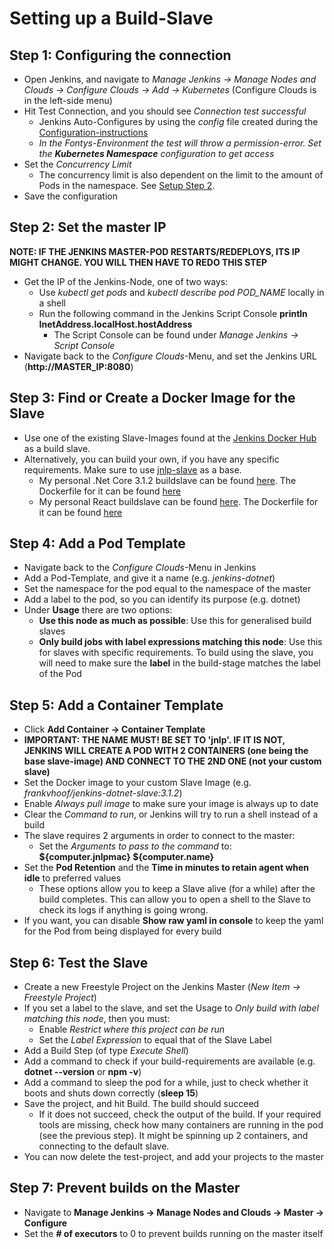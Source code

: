 # Setting up a Build-Slave

## Step 1: Configuring the connection

- Open Jenkins, and navigate to *Manage Jenkins -> Manage Nodes and Clouds -> Configure Clouds -> Add -> Kubernetes* (Configure Clouds is in the left-side menu)
- Hit Test Connection, and you should see *Connection test successful*
  - Jenkins Auto-Configures by using the *config* file created during the [Configuration-instructions](Configuration-Instructions.md)
  - *In the Fontys-Environment the test will throw a permission-error. Set the **Kubernetes Namespace** configuration to get access*
- Set the *Concurrency Limit* 
  - The concurrency limit is also dependent on the limit to the amount of Pods in the namespace. See [Setup Step 2](../docs/Setup-Instructions.md#step-2:-create-a-namespace).
- Save the configuration

## Step 2: Set the master IP
**NOTE: IF THE JENKINS MASTER-POD RESTARTS/REDEPLOYS, ITS IP MIGHT CHANGE. YOU WILL THEN HAVE TO REDO THIS STEP**

- Get the IP of the Jenkins-Node, one of two ways:
  - Use *kubectl get pods* and *kubectl describe pod POD_NAME* locally in a shell
  - Run the following command in the Jenkins Script Console **println InetAddress.localHost.hostAddress**
    - The Script Console can be found under *Manage Jenkins -> Script Console*
- Navigate back to the *Configure Clouds*-Menu, and set the Jenkins URL (**http://MASTER_IP:8080**)

## Step 3: Find or Create a Docker Image for the Slave

- Use one of the existing Slave-Images found at the [Jenkins Docker Hub](https://hub.docker.com/u/jenkins) as a build slave.
- Alternatively, you can build your own, if you have any specific requirements. Make sure to use [jnlp-slave](https://hub.docker.com/r/jenkins/jnlp-slave) as a base.
  - My personal .Net Core 3.1.2 buildslave can be found [here](https://hub.docker.com/repository/docker/frankvhoof/jenkins-dotnet-slave). The Dockerfile for it can be found [here](../Slaves/DotNet/Dockerfile-DotNet)
  - My personal React buildslave can be found [here](https://hub.docker.com/repository/docker/frankvhoof/jenkins-react-slave). The Dockerfile for it can be found [here](../Slaves/React/Dockerfile-React)

## Step 4: Add a Pod Template

- Navigate back to the *Configure Clouds*-Menu in Jenkins
- Add a Pod-Template, and give it a name (e.g. *jenkins-dotnet*)
- Set the namespace for the pod equal to the namespace of the master
- Add a label to the pod, so you can identify its purpose (e.g. dotnet)
- Under **Usage** there are two options:
  - **Use this node as much as possible**: Use this for generalised build slaves
  - **Only build jobs with label expressions matching this node**: Use this for slaves with specific requirements. To build using the slave, you will need to make sure the **label** in the build-stage matches the label of the Pod

## Step 5: Add a Container Template

- Click **Add Container -> Container Template**
- **IMPORTANT: THE NAME MUST! BE SET TO 'jnlp'. IF IT IS NOT, JENKINS WILL CREATE A POD WITH 2 CONTAINERS (one being the base slave-image) AND CONNECT TO THE 2ND ONE (not your custom slave)**
- Set the Docker image to your custom Slave Image (e.g. *frankvhoof/jenkins-dotnet-slave:3.1.2*)
- Enable *Always pull image* to make sure your image is always up to date
- Clear the *Command to run*, or Jenkins will try to run a shell instead of a build
- The slave requires 2 arguments in order to connect to the master:
  - Set the *Arguments to pass to the command* to: **${computer.jnlpmac} ${computer.name}**
- Set the **Pod Retention** and the **Time in minutes to retain agent when idle** to preferred values
  - These options allow you to keep a Slave alive (for a while) after the build completes. This can allow you to open a shell to the Slave to check its logs if anything is going wrong.
- If you want, you can disable **Show raw yaml in console** to keep the yaml for the Pod from being displayed for every build

## Step 6: Test the Slave

- Create a new Freestyle Project on the Jenkins Master (*New Item -> Freestyle Project*)
- If you set a label to the slave, and set the Usage to *Only build with label matching this node*, then you must:
  - Enable *Restrict where this project can be run*
  - Set the *Label Expression* to equal that of the Slave Label
- Add a Build Step (of type *Execute Shell*)
- Add a command to check if your build-requirements are available (e.g. **dotnet --version** or **npm -v**)
- Add a command to sleep the pod for a while, just to check whether it boots and shuts down correctly (**sleep 15**)
- Save the project, and hit Build. The build should succeed
  - If it does not succeed, check the output of the build. If your required tools are missing, check how many containers are running in the pod (see the previous step). It might be spinning up 2 containers, and connecting to the default slave.
- You can now delete the test-project, and add your projects to the master

## Step 7: Prevent builds on the Master

- Navigate to **Manage Jenkins -> Manage Nodes and Clouds -> Master -> Configure**
- Set the **# of executors** to 0 to prevent builds running on the master itself